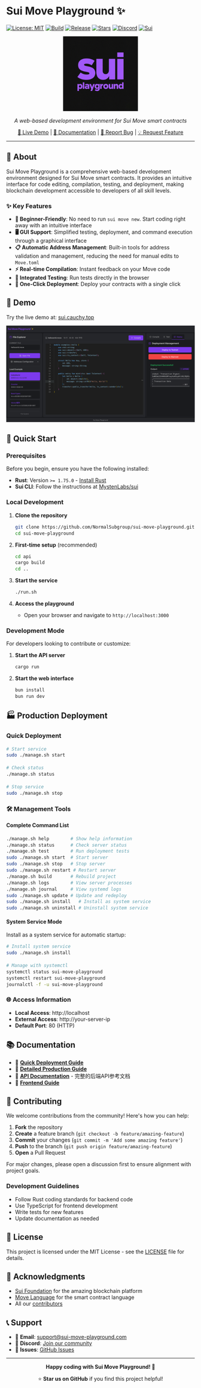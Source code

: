 # Sui Move Playground ✨

[![License: MIT](https://img.shields.io/badge/License-MIT-6366f1.svg?style=for-the-badge)](LICENSE)
[![Build](https://img.shields.io/github/actions/workflow/status/NormalSubgroup/sui-move-playground/ci.yml?style=for-the-badge&logo=github&logoColor=white)](https://github.com/NormalSubgroup/sui-move-playground/actions)
[![Release](https://img.shields.io/github/v/release/NormalSubgroup/sui-move-playground?style=for-the-badge&logo=github&logoColor=white&color=10b981)](https://github.com/NormalSubgroup/sui-move-playground/releases)
[![Stars](https://img.shields.io/github/stars/NormalSubgroup/sui-move-playground?style=for-the-badge&logo=github&logoColor=white&color=f59e0b)](https://github.com/NormalSubgroup/sui-move-playground/stargazers)
[![Discord](https://img.shields.io/discord/1234567890?style=for-the-badge&logo=discord&logoColor=white&color=7c3aed)](https://discord.gg/sui-move-playground)
[![Sui](https://img.shields.io/badge/Built_for-Sui-00d4ff?style=for-the-badge&logo=data:image/svg+xml;base64,PHN2ZyB3aWR0aD0iMjQiIGhlaWdodD0iMjQiIHZpZXdCb3g9IjAgMCAyNCAyNCIgZmlsbD0ibm9uZSIgeG1sbnM9Imh0dHA6Ly93d3cudzMub3JnLzIwMDAvc3ZnIj4KPHBhdGggZD0iTTEyIDJMMTMuMDkgOC4yNkwyMSA5TDEzLjA5IDE1Ljc0TDEyIDIyTDEwLjkxIDE1Ljc0TDMgOUwxMC45MSA4LjI2TDEyIDJaIiBzdHJva2U9IndoaXRlIiBzdHJva2Utd2lkdGg9IjIiIHN0cm9rZS1saW5lY2FwPSJyb3VuZCIgc3Ryb2tlLWxpbmVqb2luPSJyb3VuZCIvPgo8L3N2Zz4K&logoColor=white)](https://sui.io)

<div align="center">
  <img src="assets/logo.png" alt="Sui Move Playground Logo" width="200"/>
  
  <p><em>A web-based development environment for Sui Move smart contracts</em></p>
  
  [🚀 Live Demo](https://sui.cauchy.top/) | [📖 Documentation](docs/) | [🐛 Report Bug](https://github.com/NormalSubgroup/sui-move-playground/issues) | [💡 Request Feature](https://github.com/NormalSubgroup/sui-move-playground/issues)
</div>

---

## 📖 About

Sui Move Playground is a comprehensive web-based development environment designed for Sui Move smart contracts. It provides an intuitive interface for code editing, compilation, testing, and deployment, making blockchain development accessible to developers of all skill levels.

### ✨ Key Features

- **🔰 Beginner-Friendly**: No need to run `sui move new`. Start coding right away with an intuitive interface
- **🖥️ GUI Support**: Simplified testing, deployment, and command execution through a graphical interface  
- **📋 Automatic Address Management**: Built-in tools for address validation and management, reducing the need for manual edits to `Move.toml`
- **⚡ Real-time Compilation**: Instant feedback on your Move code
- **🧪 Integrated Testing**: Run tests directly in the browser
- **🚀 One-Click Deployment**: Deploy your contracts with a single click

## 🎯 Demo

Try the live demo at: [sui.cauchy.top](https://sui.cauchy.top/)

![Screenshot](assets/screenshot_demo.png)

## 🚀 Quick Start

### Prerequisites

Before you begin, ensure you have the following installed:

- **Rust**: Version `>= 1.75.0` - [Install Rust](https://www.rust-lang.org/tools/install)
- **Sui CLI**: Follow the instructions at [MystenLabs/sui](https://docs.sui.io/guides/developer/getting-started/sui-install)

### Local Development

1. **Clone the repository**
   ```bash
   git clone https://github.com/NormalSubgroup/sui-move-playground.git
   cd sui-move-playground
   ```

2. **First-time setup** (recommended)
   ```bash
   cd api
   cargo build
   cd ..
   ```

3. **Start the service**
   ```bash
   ./run.sh
   ```

4. **Access the playground**
   - Open your browser and navigate to `http://localhost:3000`

### Development Mode

For developers looking to contribute or customize:

1. **Start the API server**
   ```bash
   cargo run
   ```

2. **Start the web interface**
   ```bash
   bun install
   bun run dev
   ```

## 🏭 Production Deployment

### Quick Deployment

```bash
# Start service
sudo ./manage.sh start

# Check status
./manage.sh status

# Stop service
sudo ./manage.sh stop
```

### 🛠️ Management Tools

#### Complete Command List
```bash
./manage.sh help        # Show help information
./manage.sh status      # Check server status
./manage.sh test        # Run deployment tests
sudo ./manage.sh start  # Start server
sudo ./manage.sh stop   # Stop server
sudo ./manage.sh restart # Restart server
./manage.sh build       # Rebuild project
./manage.sh logs        # View server processes
./manage.sh journal     # View systemd logs
sudo ./manage.sh update # Update and redeploy
sudo ./manage.sh install   # Install as system service
sudo ./manage.sh uninstall # Uninstall system service
```

#### System Service Mode

Install as a system service for automatic startup:

```bash
# Install system service
sudo ./manage.sh install

# Manage with systemctl
systemctl status sui-move-playground
systemctl restart sui-move-playground
journalctl -f -u sui-move-playground
```

### 🌐 Access Information

- **Local Access**: http://localhost
- **External Access**: http://your-server-ip
- **Default Port**: 80 (HTTP)

## 📚 Documentation

- 🚀 **[Quick Deployment Guide](DEPLOYMENT_SUMMARY.md)**
- 📘 **[Detailed Production Guide](PRODUCTION_DEPLOYMENT.md)**
- 🔧 **[API Documentation](api_documentation.md)** - 完整的后端API参考文档
- 🎨 **[Frontend Guide](docs/frontend.md)**

## 🤝 Contributing

We welcome contributions from the community! Here's how you can help:

1. **Fork** the repository
2. **Create** a feature branch (`git checkout -b feature/amazing-feature`)
3. **Commit** your changes (`git commit -m 'Add some amazing feature'`)
4. **Push** to the branch (`git push origin feature/amazing-feature`)
5. **Open** a Pull Request

For major changes, please open a discussion first to ensure alignment with project goals.

### Development Guidelines

- Follow Rust coding standards for backend code
- Use TypeScript for frontend development
- Write tests for new features
- Update documentation as needed

## 📝 License

This project is licensed under the MIT License - see the [LICENSE](LICENSE) file for details.

## 🙏 Acknowledgments

- [Sui Foundation](https://sui.io/) for the amazing blockchain platform
- [Move Language](https://move-language.github.io/) for the smart contract language
- All our [contributors](https://github.com/NormalSubgroup/sui-move-playground/contributors)

## 📞 Support

- 📧 **Email**: support@sui-move-playground.com
- 💬 **Discord**: [Join our community](https://discord.gg/sui-move-playground)
- 🐛 **Issues**: [GitHub Issues](https://github.com/NormalSubgroup/sui-move-playground/issues)

---

<div align="center">
  <strong>Happy coding with Sui Move Playground! 🚀</strong>
  
  ⭐ **Star us on GitHub** if you find this project helpful!
</div>